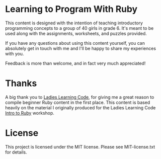 # Learning to Program With Ruby

This content is designed with the intention of teaching introductory programming concepts to a group of 40 girls in grade 6. 
It's meant to be used along with the assignments, worksheets, and puzzles provided.

If you have any questions about using this content yourself, you can absolutely get in touch with me 
and I'll be happy to share my experiences with you.

Feedback is more than welcome, and in fact very much appreciated!

# Thanks

A big thank you to [Ladies Learning Code](http://ladieslearningcode.com/), for giving me a great reason to 
compile beginner Ruby content in the first place. This content is based heavily on the material I originally produced for the 
Ladies Learning Code [Intro to Ruby](https://github.com/dessy/ladieslearningcode-ruby) workshop.

# License

This project is licensed under the MIT license. Please see MIT-license.txt for details.